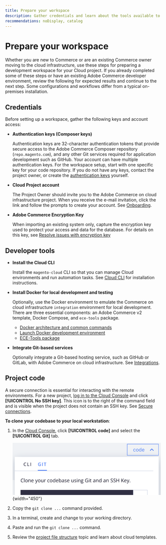 ```yaml
---
title: Prepare your workspace
description: Gather credentials and learn about the tools available to set up a development workspace for use with your Commerce on cloud infrastructure project.
recommendations: noDisplay, catalog
---
```


# Prepare your workspace

Whether you are new to Commerce or are an existing Commerce owner moving to the cloud infrastructure, use these steps for preparing a development workspace for your Cloud project. If you already completed some of these steps or have an existing Adobe Commerce developer environment, review the following for expected results and continue to the next step. Some configurations and workflows differ from a typical on-premises installation.

## Credentials

Before setting up a workspace, gather the following keys and account access:

- **Authentication keys (Composer keys)**

  Authentication keys are 32-character authentication tokens that provide secure access to the Adobe Commerce Composer repository (`repo.magento.com`), and any other Git services required for application development such as GitHub. Your account can have multiple authentication keys. For the workspace setup, start with one specific key for your code repository. If you do not have any keys, contact the project owner, or create the [authentication keys](../cloud-guide/development/authentication-keys.md) yourself.

- **Cloud Project account**

  The Project Owner should invite you to the Adobe Commerce on cloud infrastructure project. When you receive the e-mail invitation, click the link and follow the prompts to create your account. See [Onboarding](onboarding.md).

- **Adobe Commerce Encryption Key**

  When importing an existing system only, capture the encryption key used to protect your access and data for the database. For details on this key, see [Resolve issues with encryption key](https://experienceleague.adobe.com/docs/commerce-knowledge-base/kb/troubleshooting/miscellaneous/resolve-issues-with-encryption-key.html)

## Developer tools

- **Install the Cloud CLI**

  Install the `magento-cloud` CLI so that you can manage Cloud environments and run automation tasks. See [Cloud CLI](../cloud-guide/dev-tools/cloud-cli-overview.md) for installation instructions.

- **Install Docker for local development and testing**

  Optionally, use the Docker environment to emulate the Commerce on cloud infrastructure `integration` environment for local development. There are three essential components: an Adobe Commerce v2 template, Docker Compose, and `ece-tools` package.

  - [Docker architecture and common commands](../cloud-guide/dev-tools/cloud-docker.md)
  - [Launch Docker development environment](https://developer.adobe.com/commerce/cloud-tools/docker/setup/)
  - [ECE-Tools package](../cloud-guide/dev-tools/package-overview.md)

- **Integrate Git-based services**

  Optionally integrate a Git-based hosting service, such as GitHub or GitLab, with Adobe Commerce on cloud infrastructure. See [Integrations](../cloud-guide/integrations/overview.md).

## Project code

A secure connection is essential for interacting with the remote environments. For a new project, [log in to the Cloud Console](https://console.adobecommerce.com) and click **[!UICONTROL No SSH key]**. This icon is to the right of the command field and is visible when the project does not contain an SSH key. See [Secure connections](../cloud-guide/development/secure-connections.md#add-an-ssh-public-key-to-your-account).

**To clone your codebase to your local workstation**:

1. In the [Cloud Console](https://console.adobecommerce.com), click **[!UICONTROL code]** and select the **[!UICONTROL Git]** tab.

   ![Clone your code](../assets/ui-git-code.png){width="450"}

1. Copy the `git clone ...` command provided.

1. In a terminal, create and change to your working directory.

1. Paste and run the `git clone ...` command.

1. Review the [project file structure](../cloud-guide/project/file-structure.md) topic and learn about cloud templates.

